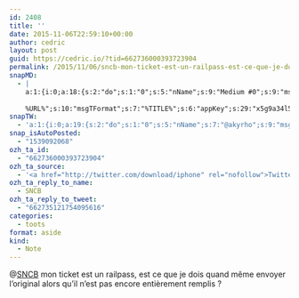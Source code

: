 ```yaml
---
id: 2408
title: ''
date: 2015-11-06T22:59:10+00:00
author: cedric
layout: post
guid: https://cedric.io/?tid=662736000393723904
permalink: /2015/11/06/sncb-mon-ticket-est-un-railpass-est-ce-que-je-dois-quand-meme-envoyer-loriginal-alors-quil-nest-pas-encore-entierement-remplis/
snapMD:
  - |
    a:1:{i:0;a:18:{s:2:"do";s:1:"0";s:5:"nName";s:9:"Medium #0";s:9:"msgFormat";s:19:"%FULLTEXT%
    
    %URL%";s:10:"msgTFormat";s:7:"%TITLE%";s:6:"appKey";s:29:"x5g9a34l5z294i5y2q284e4g54454";s:6:"appSec";s:85:"d3h0a44e4s2b4i5u2r234m5f5b4v2l5q2a444h574347464a454x2w20374447494c484b4w2c464f5u2d4z2";s:8:"inclTags";s:1:"1";s:7:"fltrsOn";i:0;s:5:"fltrs";a:0:{}s:7:"proxyOn";i:0;s:7:"useSURL";i:0;s:1:"v";i:350;s:4:"publ";s:1:"0";s:11:"accessToken";s:65:"2353413aa5437433e5648ccf74a16119308317c52d1a24d8ed99f26add037528a";s:12:"appAppUserID";s:65:"104b21fd8da79171a6e7bf800d03b4b761204f242935e05d2d86850a6b1635f77";s:14:"appAppUserName";s:26:"Cédric Bousmanne (akyrho)";s:13:"appAppUserURL";s:26:"https://medium.com/@akyrho";s:7:"pubList";a:0:{}}}
snapTW:
  - 'a:1:{i:0;a:19:{s:2:"do";s:1:"0";s:5:"nName";s:7:"@akyrho";s:9:"msgFormat";s:26:"%TITLE%. %EXCERPT% - %URL%";s:6:"appKey";s:55:"x5g9a8325v2y475r3c4m48584n53446p423r3r5u3e356j5j3k4r2p3";s:6:"appSec";s:105:"d3h0a94o46415u594v3q5l5n5l4r4x474x4j484o473u4i5w2m4k494z2k344n306n5r3l5v2s554p4n3p3k45495c3z4v4d3m3u5w525";s:7:"fltrsOn";i:0;s:5:"fltrs";a:0:{}s:7:"proxyOn";i:0;s:7:"useSURL";i:0;s:1:"v";i:350;s:5:"twURL";s:25:"http://twitter.com/akyrho";s:11:"accessToken";s:50:"6678782-Eyg60SCeh7762DEIsYtTPD5GVeOuSN8ATMdF2Lpppe";s:14:"accessTokenSec";s:45:"PgGDCbcYLJnR5esZjY9ID72A33mUNCYnQwaQTBsojSJNa";s:5:"tw140";i:0;s:10:"riComments";s:1:"1";s:11:"riCommentsM";s:1:"1";s:12:"riCommentsAA";s:1:"1";s:8:"attchImg";s:1:"1";s:9:"wpImgSize";s:4:"full";}}'
snap_isAutoPosted:
  - "1539092068"
ozh_ta_id:
  - "662736000393723904"
ozh_ta_source:
  - '<a href="http://twitter.com/download/iphone" rel="nofollow">Twitter for iPhone</a>'
ozh_ta_reply_to_name:
  - SNCB
ozh_ta_reply_to_tweet:
  - "662735121754095616"
categories:
  - toots
format: aside
kind:
  - Note
---
```

<span class="username username_linked">@<a href="https://twitter.com/SNCB" title="SNCB">SNCB</a></span> mon ticket est un railpass, est ce que je dois quand même envoyer l&rsquo;original alors qu&rsquo;il n&rsquo;est pas encore entièrement remplis ?